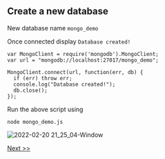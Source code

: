 ## Create a new database

New database name `mongo_demo`

Once connected display `Database created!`

```
var MongoClient = require('mongodb').MongoClient;
var url = "mongodb://localhost:27017/mongo_demo";

MongoClient.connect(url, function(err, db) {
  if (err) throw err;
  console.log("Database created!");
  db.close();
});
```

Run the above script using

```
node mongo_demo.js
```

![2022-02-20 21_25_04-Window](https://user-images.githubusercontent.com/55657279/154847478-5ed79ced-16f9-4a6a-9329-3e795df460f6.png)

[Next >>](2.md)
